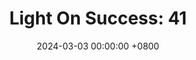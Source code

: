 ---
title: "Light On Success: 41"
date: 2024-03-03 00:00:00 +0800
categories: [Blogging]
tag: [Blogging]
image: https://pbs.twimg.com/media/GHCp99YW4AAhVt7?format=jpg&name=large
---